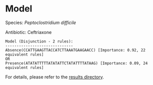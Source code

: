 
# Model

Species: *Peptoclostridium difficile*

Antibiotic: Ceftriaxone

```
Model (Disjunction - 2 rules):
------------------------------
Absence(CCATTGAAGTTACCATCTTAAATGAAGAACC) [Importance: 0.92, 22 equivalent rules]
OR
Presence(ATATATTTTTATATATTCTATATTTTATAAG) [Importance: 0.09, 24 equivalent rules]

```

For details, please refer to the [results directory](../../../../../results/scm_b/peptoclostridium%20difficile/ceftriaxone/repeat_7/).

